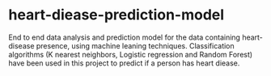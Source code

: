 # heart-diease-prediction-model
End to end data analysis and prediction model for the data containing heart-disease presence, using machine leaning techniques.
Classification algorithms (K nearest neighbors, Logistic regression and Random Forest) have been used in this project to predict if a person has heart diease.
